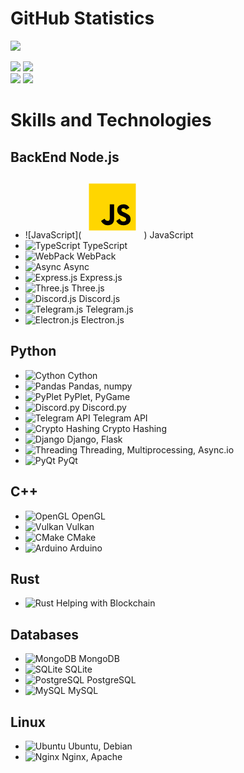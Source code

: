 # GitHub Statistics

[![](https://github-readme-stats.vercel.app/api?username=ArtemkaDev&show_icons=true&theme=radical&count_private=true&hide=issues,stars)](https://github.com/ArtemkaDev?tab=repositories) <br /> <br />
[![](https://github-readme-stats.vercel.app/api/pin?username=ArtemkaDev&repo=UCS&theme=radical)](https://github.com/ArtemkaDev/UCS)
[![](https://github-readme-stats.vercel.app/api/pin?username=ArtemkaDev&repo=RPGame&theme=radical)](https://github.com/ArtemkaDev/RPGame)
<br>
[![](https://github-readme-stats.vercel.app/api/pin?username=ArtemkaDev&repo=HttpRpc&theme=radical)](https://github.com/ArtemkaDev/HttpRpc)
[![](https://github-readme-stats.vercel.app/api/pin?username=AploCoin&repo=PythonTools&theme=radical)](https://github.com/AploCoin/PythonTools)


# Skills and Technologies

## BackEnd Node.js
- ![JavaScript](<svg xmlns="http://www.w3.org/2000/svg" x="0px" y="0px" width="100" height="100" viewBox="0 0 48 48">
<path fill="#ffd600" d="M6,42V6h36v36H6z"></path><path fill="#000001" d="M29.538 32.947c.692 1.124 1.444 2.201 3.037 2.201 1.338 0 2.04-.665 2.04-1.585 0-1.101-.726-1.492-2.198-2.133l-.807-.344c-2.329-.988-3.878-2.226-3.878-4.841 0-2.41 1.845-4.244 4.728-4.244 2.053 0 3.528.711 4.592 2.573l-2.514 1.607c-.553-.988-1.151-1.377-2.078-1.377-.946 0-1.545.597-1.545 1.377 0 .964.6 1.354 1.985 1.951l.807.344C36.452 29.645 38 30.839 38 33.523 38 36.415 35.716 38 32.65 38c-2.999 0-4.702-1.505-5.65-3.368L29.538 32.947zM17.952 33.029c.506.906 1.275 1.603 2.381 1.603 1.058 0 1.667-.418 1.667-2.043V22h3.333v11.101c0 3.367-1.953 4.899-4.805 4.899-2.577 0-4.437-1.746-5.195-3.368L17.952 33.029z"></path>
</svg>) JavaScript
- ![TypeScript](ссылка-на-иконку-ts) TypeScript
- ![WebPack](ссылка-на-иконку-webpack) WebPack
- ![Async](ссылка-на-иконку-async) Async
- ![Express.js](ссылка-на-иконку-expressjs) Express.js
- ![Three.js](ссылка-на-иконку-threejs) Three.js
- ![Discord.js](ссылка-на-иконку-discordjs) Discord.js
- ![Telegram.js](ссылка-на-иконку-telegramjs) Telegram.js
- ![Electron.js](ссылка-на-иконку-electronjs) Electron.js

## Python
- ![Cython](ссылка-на-иконку-cython) Cython
- ![Pandas](ссылка-на-иконку-pandas) Pandas, numpy
- ![PyPlet](ссылка-на-иконку-pyplet) PyPlet, PyGame
- ![Discord.py](ссылка-на-иконку-discordpy) Discord.py
- ![Telegram API](ссылка-на-иконку-telegramapi) Telegram API
- ![Crypto Hashing](ссылка-на-иконку-crypto) Crypto Hashing
- ![Django](ссылка-на-иконку-django) Django, Flask
- ![Threading](ссылка-на-иконку-threading) Threading, Multiprocessing, Async.io
- ![PyQt](ссылка-на-иконку-pyqt) PyQt

## C++
- ![OpenGL](ссылка-на-иконку-opengl) OpenGL
- ![Vulkan](ссылка-на-иконку-vulkan) Vulkan
- ![CMake](ссылка-на-иконку-cmake) CMake
- ![Arduino](ссылка-на-иконку-arduino) Arduino

## Rust
- ![Rust](ссылка-на-иконку-rust) Helping with Blockchain

## Databases
- ![MongoDB](ссылка-на-иконку-mongodb) MongoDB
- ![SQLite](ссылка-на-иконку-sqlite) SQLite
- ![PostgreSQL](ссылка-на-иконку-postgresql) PostgreSQL
- ![MySQL](ссылка-на-иконку-mysql) MySQL

## Linux
- ![Ubuntu](ссылка-на-иконку-ubuntu) Ubuntu, Debian
- ![Nginx](ссылка-на-иконку-nginx) Nginx, Apache

